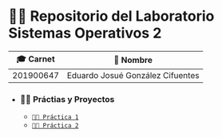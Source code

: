 # 🐱‍💻 Repositorio del Laboratorio Sistemas Operativos 2 

| 🎓 Carnet | 📛 Nombre |
| --------- | --------- |
| 201900647 | Eduardo Josué González Cifuentes |


- ### 👨‍💻 Práctias y Proyectos
    - [`👨‍💻 Práctica 1`](./Practica1)
    - [`👨‍💻 Práctica 2`](./Practica2)
